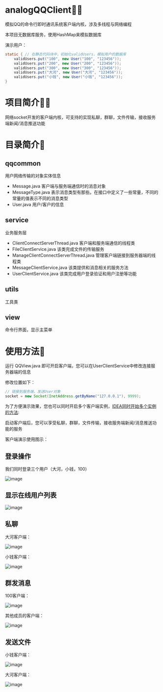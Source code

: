 # analogQQClient🤷‍♂️
模拟QQ的命令行即时通讯系统客户端内核，涉及多线程与网络编程

本项目无数据库服务，使用HashMap来模拟数据库

演示用户：
``` java
static { // 在静态代码块中，初始化validUsers，模拟用户的数据库
    validUsers.put("100", new User("100", "123456"));
    validUsers.put("200", new User("200", "123456"));
    validUsers.put("300", new User("300", "123456"));
    validUsers.put("大河", new User("大河", "123456"));
    validUsers.put("小钱", new User("小钱", "123456"));
}
```

# 项目简介😶‍🌫️
网络socket开发的客户端内核，可支持的实现私聊，群聊，文件传输，接收服务端新闻/消息推送功能


# 目录简介🙌

## qqcommon
用户网络传输的对象实体信息
- Message.java 客户端与服务端通信时的消息对象
- MessageType.java 表示消息类型有那些。在接口中定义了一些常量，不同的常量的值表示不同的消息类型
- User.java 用户/客户的信息

## service
业务服务层
- ClientConnectServerThread.java 客户端和服务端通信的线程类
- FileClientService.java 该类完成文件的传输服务
- ManageClientConnectServerThread.java 管理客户端链接到服务器端的线程类
- MessageClientService.java 该类提供和消息相关的服务方法
- UserClientService.java 该类完成用户登录验证和用户注册等功能


## utils
工具类

## view
命令行界面，显示主菜单

# 使用方法🎈
运行 QQView.java 即可开启客户端，您可以在UserClientService中修改连接服务器端的信息

修改位置如下：
``` java
// 链接到服务端，发送User对象
socket = new Socket(InetAddress.getByName("127.0.0.1"), 9999);
```

为了方便演示效果，您也可以同时开启多个客户端实例，[IDEA同时开始多个实例的方法](https://blog.csdn.net/Gherbirthday0916/article/details/126306652?spm=1001.2014.3001.5501):

启动客户端后，您可以享受私聊，群聊，文件传输，接收服务端新闻/消息推送功能的服务

客户端演示使用图示：

## 登录操作
我们同时登录三个用户（大河，小钱，100）

![image](https://user-images.githubusercontent.com/76278560/184479275-abf1615b-0a8b-410c-839c-3e3345651d8f.png)

## 显示在线用户列表

![image](https://user-images.githubusercontent.com/76278560/184479404-c4fac8f7-8231-49d3-bf35-80725255b558.png)


## 私聊
大河客户端：

![image](https://user-images.githubusercontent.com/76278560/184479318-2350406f-a60e-482e-aac4-f385d0b3afbb.png)

小钱客户端：

![image](https://user-images.githubusercontent.com/76278560/184479329-b5ec73bc-c5d2-4927-bae9-60523932c0aa.png)

## 群发消息

100客户端：

![image](https://user-images.githubusercontent.com/76278560/184479372-0a173499-1dfb-4a35-8fee-ab80d2b9bf48.png)


其他成员的客户端：

![image](https://user-images.githubusercontent.com/76278560/184479385-6f15ffea-8ef1-4198-9b60-3ff96bbe3463.png)

## 发送文件

小钱客户端：

![image](https://user-images.githubusercontent.com/76278560/184479453-769fe17b-ad31-4ced-886c-e674363de595.png)

大河客户端：

![image](https://user-images.githubusercontent.com/76278560/184479461-2428412d-b3e6-454a-81b6-8732d1449e0f.png)


